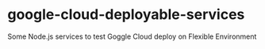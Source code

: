 # google-cloud-deployable-services
Some Node.js services to test Goggle Cloud deploy on Flexible Environment
